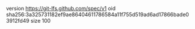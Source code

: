 version https://git-lfs.github.com/spec/v1
oid sha256:3a325731182ef9ae86404611786584a11f755d519ad6ad17866bade03912fd49
size 100
